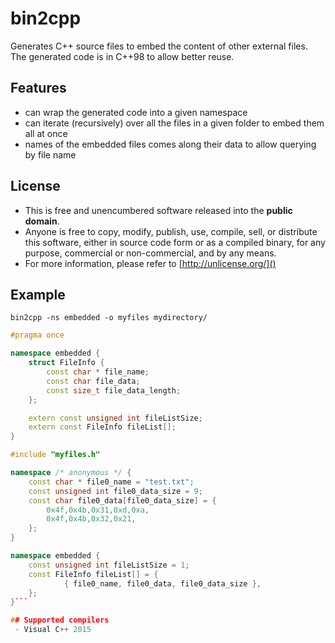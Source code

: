 # bin2cpp
Generates C++ source files to embed the content of other external files. The generated code is in C++98 to allow better reuse.

## Features
 - can wrap the generated code into a given namespace
 - can iterate (recursively) over all the files in a given folder to embed them all at once
 - names of the embedded files comes along their data to allow querying by file name

## License
 - This is free and unencumbered software released into the **public domain**.
 - Anyone is free to copy, modify, publish, use, compile, sell, or distribute this software, either in source code form or as a compiled binary, for any purpose, commercial or non-commercial, and by any means.
 - For more information, please refer to [http://unlicense.org/]()
 
## Example

```bin2cpp -ns embedded -o myfiles mydirectory/```

```cpp
#pragma once

namespace embedded {
    struct FileInfo {
        const char * file_name;
        const char file_data;
        const size_t file_data_length;
    };

    extern const unsigned int fileListSize;
    extern const FileInfo fileList[];
}
```

```cpp
#include "myfiles.h"

namespace /* anonymous */ {
    const char * file0_name = "test.txt";
    const unsigned int file0_data_size = 9;
    const char file0_data[file0_data_size] = {
        0x4f,0x4b,0x31,0xd,0xa,
        0x4f,0x4b,0x32,0x21,
    };
}

namespace embedded {
    const unsigned int fileListSize = 1;
    const FileInfo fileList[] = {
            { file0_name, file0_data, file0_data_size },
    };
}```

## Supported compilers
 - Visual C++ 2015
